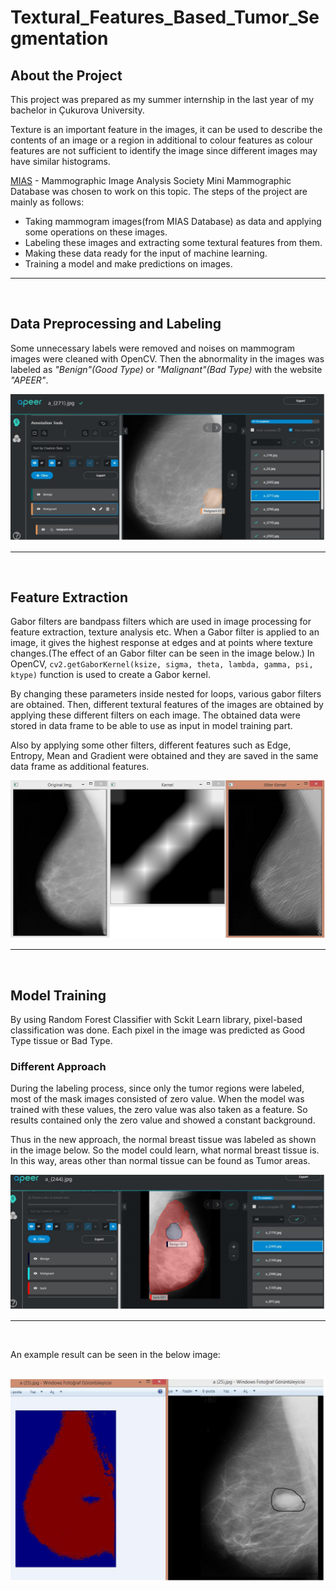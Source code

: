 # Textural_Features_Based_Tumor_Segmentation

## About the Project

This project was prepared as my summer internship in the last year of my bachelor in Çukurova University.

Texture is an important feature in the images, it can be used to describe the contents of an image or a region in additional to colour features as colour features are not sufficient to identify the image since different images may have similar histograms.

[MIAS](https://www.repository.cam.ac.uk/items/b6a97f0c-3b9b-40ad-8f18-3d121eef1459) - Mammographic Image Analysis Society Mini Mammographic Database was chosen to work on this topic.
The steps of the project are mainly as follows:

- Taking mammogram images(from MIAS Database) as data and applying some operations on these images. 
- Labeling these images and extracting some textural features from them.
- Making these data ready for the input of machine learning.
- Training a model and make predictions on images.

---
</br >


## Data Preprocessing and Labeling

Some unnecessary labels were removed and noises on mammogram images were cleaned with OpenCV. Then the abnormality in the images was labeled as _"Benign"(Good Type)_ or _"Malignant"(Bad Type)_ with the website _"APEER"_.

<img src="figures/labeling.png"  />  

---
</br >


## Feature Extraction

Gabor filters are bandpass filters which are used in image processing for feature extraction, texture analysis etc. When a Gabor filter is applied to an image, it gives the highest response at edges and at points where texture changes.(The effect of an Gabor filter can be seen in the image below.) In OpenCV, `cv2.getGaborKernel(ksize, sigma, theta, lambda, gamma, psi, ktype)` function is used to create a Gabor kernel. 

By changing these parameters inside nested for loops, various gabor filters are obtained. Then, different textural features of the images are obtained by applying these different filters on each image. The obtained data were stored in data frame to be able to use as input in model training part.

Also by applying some other filters, different features such as Edge, Entropy, Mean and Gradient were obtained and they are saved in the same data frame as additional features.

<img src="figures/gabor.png"  />  

---
</br >


## Model Training

By using Random Forest Classifier with Sckit Learn library, pixel-based classification was done. Each pixel in the image was predicted as Good Type tissue or Bad Type.

### Different Approach

During the labeling process, since only the tumor regions were labeled, most of the mask images consisted of zero value. When the model was trained with these values, the zero value was also taken as a feature. So results contained only the zero value and showed a constant background.

Thus in the new approach, the normal breast tissue was labeled as shown in the image below. So the model could learn, what normal breast tissue is. In this way, areas other than normal tissue can be found as Tumor areas.

<img src="figures/new_approach.png"  />  

---
</br >


An example result can be seen in the below image:

</br >

<img src="figures/result.png"  />  
